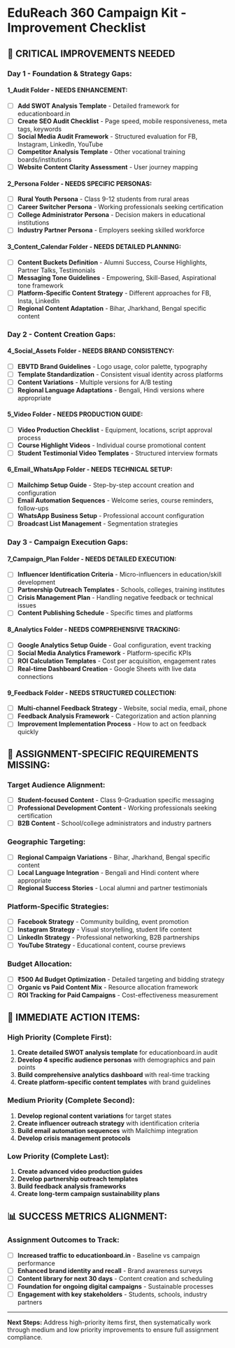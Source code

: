 # EduReach 360 Campaign Kit - Improvement Checklist

## 🚨 CRITICAL IMPROVEMENTS NEEDED

### **Day 1 - Foundation & Strategy Gaps:**

#### 1_Audit Folder - NEEDS ENHANCEMENT:
- [ ] **Add SWOT Analysis Template** - Detailed framework for educationboard.in
- [ ] **Create SEO Audit Checklist** - Page speed, mobile responsiveness, meta tags, keywords
- [ ] **Social Media Audit Framework** - Structured evaluation for FB, Instagram, LinkedIn, YouTube
- [ ] **Competitor Analysis Template** - Other vocational training boards/institutions
- [ ] **Website Content Clarity Assessment** - User journey mapping

#### 2_Persona Folder - NEEDS SPECIFIC PERSONAS:
- [ ] **Rural Youth Persona** - Class 9-12 students from rural areas
- [ ] **Career Switcher Persona** - Working professionals seeking certification
- [ ] **College Administrator Persona** - Decision makers in educational institutions
- [ ] **Industry Partner Persona** - Employers seeking skilled workforce

#### 3_Content_Calendar Folder - NEEDS DETAILED PLANNING:
- [ ] **Content Buckets Definition** - Alumni Success, Course Highlights, Partner Talks, Testimonials
- [ ] **Messaging Tone Guidelines** - Empowering, Skill-Based, Aspirational tone framework
- [ ] **Platform-Specific Content Strategy** - Different approaches for FB, Insta, LinkedIn
- [ ] **Regional Content Adaptation** - Bihar, Jharkhand, Bengal specific content

### **Day 2 - Content Creation Gaps:**

#### 4_Social_Assets Folder - NEEDS BRAND CONSISTENCY:
- [ ] **EBVTD Brand Guidelines** - Logo usage, color palette, typography
- [ ] **Template Standardization** - Consistent visual identity across platforms
- [ ] **Content Variations** - Multiple versions for A/B testing
- [ ] **Regional Language Adaptations** - Bengali, Hindi versions where appropriate

#### 5_Video Folder - NEEDS PRODUCTION GUIDE:
- [ ] **Video Production Checklist** - Equipment, locations, script approval process
- [ ] **Course Highlight Videos** - Individual course promotional content
- [ ] **Student Testimonial Video Templates** - Structured interview formats

#### 6_Email_WhatsApp Folder - NEEDS TECHNICAL SETUP:
- [ ] **Mailchimp Setup Guide** - Step-by-step account creation and configuration
- [ ] **Email Automation Sequences** - Welcome series, course reminders, follow-ups
- [ ] **WhatsApp Business Setup** - Professional account configuration
- [ ] **Broadcast List Management** - Segmentation strategies

### **Day 3 - Campaign Execution Gaps:**

#### 7_Campaign_Plan Folder - NEEDS DETAILED EXECUTION:
- [ ] **Influencer Identification Criteria** - Micro-influencers in education/skill development
- [ ] **Partnership Outreach Templates** - Schools, colleges, training institutes
- [ ] **Crisis Management Plan** - Handling negative feedback or technical issues
- [ ] **Content Publishing Schedule** - Specific times and platforms

#### 8_Analytics Folder - NEEDS COMPREHENSIVE TRACKING:
- [ ] **Google Analytics Setup Guide** - Goal configuration, event tracking
- [ ] **Social Media Analytics Framework** - Platform-specific KPIs
- [ ] **ROI Calculation Templates** - Cost per acquisition, engagement rates
- [ ] **Real-time Dashboard Creation** - Google Sheets with live data connections

#### 9_Feedback Folder - NEEDS STRUCTURED COLLECTION:
- [ ] **Multi-channel Feedback Strategy** - Website, social media, email, phone
- [ ] **Feedback Analysis Framework** - Categorization and action planning
- [ ] **Improvement Implementation Process** - How to act on feedback quickly

## 🎯 ASSIGNMENT-SPECIFIC REQUIREMENTS MISSING:

### **Target Audience Alignment:**
- [ ] **Student-focused Content** - Class 9-Graduation specific messaging
- [ ] **Professional Development Content** - Working professionals seeking certification
- [ ] **B2B Content** - School/college administrators and industry partners

### **Geographic Targeting:**
- [ ] **Regional Campaign Variations** - Bihar, Jharkhand, Bengal specific content
- [ ] **Local Language Integration** - Bengali and Hindi content where appropriate
- [ ] **Regional Success Stories** - Local alumni and partner testimonials

### **Platform-Specific Strategies:**
- [ ] **Facebook Strategy** - Community building, event promotion
- [ ] **Instagram Strategy** - Visual storytelling, student life content
- [ ] **LinkedIn Strategy** - Professional networking, B2B partnerships
- [ ] **YouTube Strategy** - Educational content, course previews

### **Budget Allocation:**
- [ ] **₹500 Ad Budget Optimization** - Detailed targeting and bidding strategy
- [ ] **Organic vs Paid Content Mix** - Resource allocation framework
- [ ] **ROI Tracking for Paid Campaigns** - Cost-effectiveness measurement

## 🚀 IMMEDIATE ACTION ITEMS:

### **High Priority (Complete First):**
1. **Create detailed SWOT analysis template** for educationboard.in audit
2. **Develop 4 specific audience personas** with demographics and pain points
3. **Build comprehensive analytics dashboard** with real-time tracking
4. **Create platform-specific content templates** with brand guidelines

### **Medium Priority (Complete Second):**
1. **Develop regional content variations** for target states
2. **Create influencer outreach strategy** with identification criteria
3. **Build email automation sequences** with Mailchimp integration
4. **Develop crisis management protocols**

### **Low Priority (Complete Last):**
1. **Create advanced video production guides**
2. **Develop partnership outreach templates**
3. **Build feedback analysis frameworks**
4. **Create long-term campaign sustainability plans**

## 📊 SUCCESS METRICS ALIGNMENT:

### **Assignment Outcomes to Track:**
- [ ] **Increased traffic to educationboard.in** - Baseline vs campaign performance
- [ ] **Enhanced brand identity and recall** - Brand awareness surveys
- [ ] **Content library for next 30 days** - Content creation and scheduling
- [ ] **Foundation for ongoing digital campaigns** - Sustainable processes
- [ ] **Engagement with key stakeholders** - Students, schools, industry partners

---

**Next Steps:** Address high-priority items first, then systematically work through medium and low priority improvements to ensure full assignment compliance.

